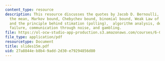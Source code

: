```yaml
---
content_type: resource
description: This resource discusses the quotes by Jacob D. Bernoulli, deviation from
  the mean, Markov bound, Chebychev bound, binomial bound, Weak Law of large numbers,
  and the principle behind stimation (polling),  algorithm analysis, design against
  failure, communication through noise, and gambling.
file: https://ol-ocw-studio-app-production.s3.amazonaws.com/courses/6-042j-mathematics-for-computer-science-fall-2005/27a8844eb8b49add2d30e79294856d80_slides15m.pdf
file_type: application/pdf
resourcetype: Document
title: slides15m.pdf
uid: 27a8844e-b8b4-9add-2d30-e79294856d80
---
```

